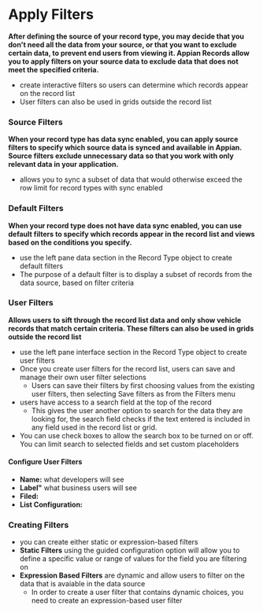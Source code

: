 # Apply Filters
**After defining the source of your record type, you may decide that you don't need all the data from your source, or that you want to exclude certain data, to prevent end users from viewing it. Appian Records allow you to apply filters on your source data to exclude data that does not meet the specified criteria.**

- create interactive filters so users can determine which records appear on the record list
- User filters can also be used in grids outside the record list

### Source Filters
**When your record type has data sync enabled, you can apply source filters to specify which source data is synced and available in Appian. Source filters exclude unnecessary data so that you work with only relevant data in your application.**

- allows you to sync a subset of data that would otherwise exceed the row limit for record types with sync enabled

### Default Filters

**When your record type does not have data sync enabled, you can use default filters to specify which records appear in the record list and views based on the conditions you specify.**
- use the left pane data section in the Record Type object to create default filters
- The purpose of a default filter is to display a subset of records from the data source, based on filter criteria

### User Filters
**Allows users to sift through the record list data and only show vehicle records that match certain criteria. These filters can also be used in grids outside the record list**
- use the left pane interface section in the Record Type object to create user filters
- Once you create user filters for the record list, users can save and manage their own user filter selections
    - Users can save their filters by first choosing values from the existing user filters, then selecting Save filters as from the Filters menu
- users have access to a search field at the top of the record
    - This gives the user another option to search for the data they are looking for, the search field checks if the text entered is included in any field used in the record list or grid.
- You can use check boxes to allow the search box to be turned on or off. You can limit search to selected fields and set custom placeholders
#### Configure User Filters
- **Name:** what developers will see
- **Label"** what business users will see
- **Filed:**
- **List Configuration:**

### Creating Filters
- you can create either static or expression-based filters
- **Static Filters** using the guided configuration option will allow you to define a specific value or range of values for the field you are filtering on
- **Expression Based Filters** are dynamic and allow users to filter on the data that is avaiable in the data source
    - In order to create a user filter that contains dynamic choices, you need to create an expression-based user filter
